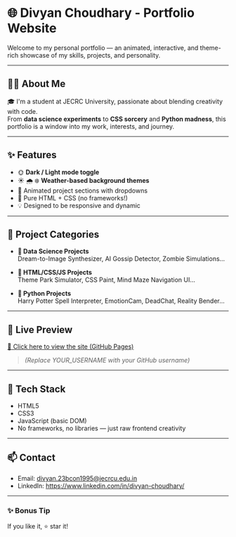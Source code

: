 # 🌐 Divyan Choudhary - Portfolio Website

Welcome to my personal portfolio — an animated, interactive, and theme-rich showcase of my skills, projects, and personality.

---

## 🧑‍💻 About Me

🎓 I'm a student at JECRC University, passionate about blending creativity with code.  
From **data science experiments** to **CSS sorcery** and **Python madness**, this portfolio is a window into my work, interests, and journey.

---

## ✨ Features

- 🌞 **Dark / Light mode toggle**
- ☀️ 🌧️ ❄️ **Weather-based background themes**
- 🎯 Animated project sections with dropdowns
- 🎨 Pure HTML + CSS (no frameworks!)
- 💡 Designed to be responsive and dynamic

---

## 🧪 Project Categories

- **🧠 Data Science Projects**  
  Dream-to-Image Synthesizer, AI Gossip Detector, Zombie Simulations...

- **🎨 HTML/CSS/JS Projects**  
  Theme Park Simulator, CSS Paint, Mind Maze Navigation UI...

- **🐍 Python Projects**  
  Harry Potter Spell Interpreter, EmotionCam, DeadChat, Reality Bender...

---

## 🚀 Live Preview

[🔗 Click here to view the site (GitHub Pages)](https://Divyan-Choudhary.github.io/divyan-portfolio)  
> *(Replace YOUR_USERNAME with your GitHub username)*

---

## 📁 Tech Stack

- HTML5  
- CSS3  
- JavaScript (basic DOM)  
- No frameworks, no libraries — just raw frontend creativity

---

## 📫 Contact

- Email: divyan.23bcon1995@jecrcu.edu.in  
- LinkedIn: https://www.linkedin.com/in/divyan-choudhary/

---

### ✨ Bonus Tip
If you like it, ⭐ star it!

